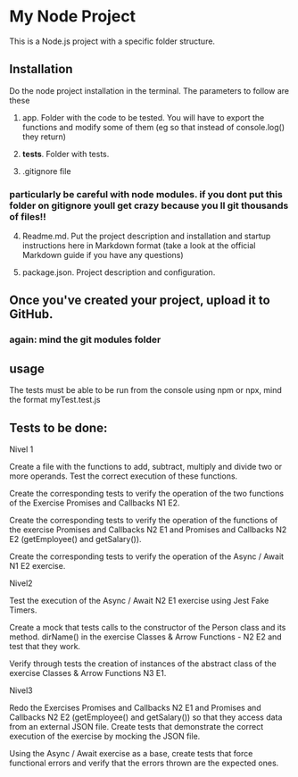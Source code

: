 # My Node Project

This is a Node.js project with a specific folder structure.

## Installation

Do the node project installation in the terminal. The parameters to follow are these

1. app. Folder with the code to be tested. You will have to export the functions and modify some of them (eg so that instead of console.log() they return)

2. __tests__. Folder with tests.

3. .gitignore file
### particularly be careful with node modules. if you dont put this folder on gitignore youll get crazy because you ll git thousands of files!!

4. Readme.md. Put the project description and installation and startup instructions here in Markdown format (take a look at the official Markdown guide if you have any questions)

5. package.json. Project description and configuration.

## Once you've created your project, upload it to GitHub.
### again: mind the git modules folder

## usage

The tests must be able to be run from the console using npm or npx, mind the format myTest.test.js

## Tests to be done:

Nivel 1

Create a file with the functions to add, subtract, multiply and divide two or more operands. Test the correct execution of these functions.

Create the corresponding tests to verify the operation of the two functions of the Exercise Promises and Callbacks N1 E2.

Create the corresponding tests to verify the operation of the functions of the exercise Promises and Callbacks N2 E1 and Promises and Callbacks N2 E2 (getEmployee() and getSalary()).

Create the corresponding tests to verify the operation of the Async / Await N1 E2 exercise.


Nivel2

Test the execution of the Async / Await N2 E1 exercise using Jest Fake Timers.

Create a mock that tests calls to the constructor of the Person class and its method. dirName() in the exercise Classes & Arrow Functions - N2 E2 and test that they work.

Verify through tests the creation of instances of the abstract class of the exercise Classes & Arrow Functions N3 E1.


Nivel3

Redo the Exercises Promises and Callbacks N2 E1 and Promises and Callbacks N2 E2 (getEmployee() and getSalary()) so that they access data from an external JSON file. Create tests that demonstrate the correct execution of the exercise by mocking the JSON file.

Using the Async / Await exercise as a base, create tests that force functional errors and verify that the errors thrown are the expected ones.
